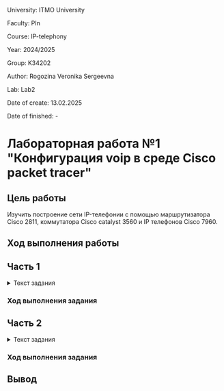 University: ITMO University

Faculty: PIn

Course: IP-telephony

Year: 2024/2025

Group: K34202

Author: Rogozina Veronika Sergeevna

Lab: Lab2

Date of create: 13.02.2025

Date of finished: -

# Лабораторная работа №1 "Конфигурация voip в среде Сisco packet tracer"

## Цель работы
Изучить построение сети IP-телефонии с помощью маршрутизатора Cisco 2811, коммутатора Cisco catalyst 3560 и IP телефонов Cisco 7960.

## Ход выполнения работы 

## Часть 1

<details>
  <summary>Текст задания</summary>

  1. В конфигурационном режиме измените название маршру- тизатора на CMERouter.
  
  2. Отключите синтаксис ввода слов от DNS серверов.
  
  3. Задайте пароли для защиты маршрутизатора как в удаленном режиме, так и в режиме консоли.
  
  4. Настройте интерфейс fa0/0 на маршрутизаторе Cisco 2811 (CMERouter).
  
  5. Настроить DHCP сервера для передачи голоса и данных на маршрутизаторе Cisco 2811.
  
  6. Настроить услуги телефонии Cisco CallManager Express на маршрутизаторе 2811.
  
  7. Создать VLAN порты на коммутаторе Cisco Catalyst 3560 для взаимодействия коммутатора с маршрутизатором и подключить IP телефоны.
  
  8. Настроить IP-телефоны и соединить с коммутатором Cisco Catalyst 3560.
  
  9. Проверить звонки между телефонами и проверить остальные сервисы (перевод звонков, конференц-связь, перехват звонка).
  
</details>

### Ход выполнения задания


## Часть 2

<details>
  <summary>Текст задания</summary>

  1. Создать VLAN порты на коммутаторе для взаимо- действия коммутатора с маршрутизатором и подключить IP телефоны.
  
  2. Задайте маршрут по умолчанию командой ip default-gateway.
  
  3. Настройте порт как канал типа trunk.
  
  4. Настроить DHCP сервера для передачи голоса и данных на маршрутизаторе Cisco 2811.
  
  5. Настроить услуги телефонии Cisco CallManager Express на маршрутизаторе.
  
  6. Настроить IP-телефоны и соединить с коммутатором.
  
  7. Подключить конечные узлы устройств.
  
  8. Проверить звонки между телефонами и проверить остальные сервисы (перевод звонков, конференц-связь, перехват звонка).
  
</details>

### Ход выполнения задания


## Вывод 







